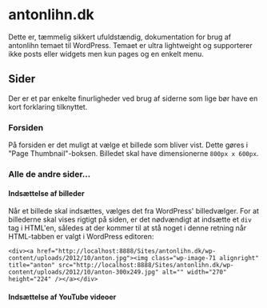 # antonlihn.dk

Dette er, tæmmelig sikkert ufuldstændig, dokumentation for brug af antonlihn temaet til WordPress. Temaet er ultra lightweight og supporterer ikke posts eller widgets men kun pages og en enkelt menu.

## Sider
Der er et par enkelte finurligheder ved brug af siderne som lige bør have en kort forklaring tilknyttet.

### Forsiden
På forsiden er det muligt at vælge et billede som bliver vist. Dette gøres i "Page Thumbnail"-boksen. Billedet skal have dimensionerne `800px x 600px`.

### Alle de andre sider…

#### Indsættelse af billeder
Når et billede skal indsættes, vælges det fra WordPress' billedvælger. For at billederne skal vises rigtigt på siden, er det nødvændigt at indsætte et `div` tag i HTML'en, således at der kommer til at stå noget i denne retning når HTML-tabben er valgt i WordPress editoren:

	<div><a href="http://localhost:8888/Sites/antonlihn.dk/wp-content/uploads/2012/10/anton.jpg"><img class="wp-image-71 alignright" title="anton" src="http://localhost:8888/Sites/antonlihn.dk/wp-content/uploads/2012/10/anton-300x249.jpg" alt="" width="270" height="224" /></a></div> 

#### Indsættelse af YouTube videoer
